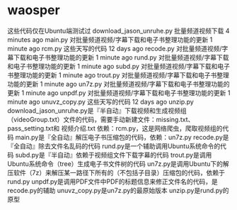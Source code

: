 # waosper
这些代码仅在Ubuntu端测试过
download_jason_unruhe.py 	批量频道视频下载 	4 minutes ago
main.py 	对批量频道视频/字幕下载和电子书整理功能的更新 	1 minute ago
rcm.py 	这些天写的代码 	12 days ago
recode.py 	对批量频道视频/字幕下载和电子书整理功能的更新 	1 minute ago
rund.py 	对批量频道视频/字幕下载和电子书整理功能的更新 	1 minute ago
subd.py 	对批量频道视频/字幕下载和电子书整理功能的更新 	1 minute ago
trout.py 	对批量频道视频/字幕下载和电子书整理功能的更新 	1 minute ago
un7z.py 	对批量频道视频/字幕下载和电子书整理功能的更新 	1 minute ago
unpdf.py 	对批量频道视频/字幕下载和电子书整理功能的更新 	1 minute ago
unuvz_copy.py 	这些天写的代码 	12 days ago
unzip.py
download_jason_unruhe.py是『半自动』下载视频和生成视频组（videoGroup.txt）文件的代码，需要手动新建文件：missing.txt、pass_setting.txt和 视频介绍.txt
依赖：rcm.py，这是网络爬虫，爬取视频组的代码
main.py是『全自动』解压电子书压缩包的代码，依赖：un7z.py
recode.py是『全自动』除去文件名乱码的代码
rund.py是一个辅助调用Ubuntu系统命令的代码
subd.py是『半自动』依赖于视频组文件下载字幕的代码
trout.py是调用Ubuntu系统命令（tree）生成电子书文件树的代码
un7z.py是调用Ubuntu下的解压软件（7z）来解压某一路径下所有的（不包括子目录）压缩包的代码，依赖于rund.py
unpdf.py是调用PDF文件中PDF的标题信息来修正文件名的代码，是recode.py的辅助
unuvz_copy.py是un7z.py的最原始版本
unzip.py是rund.py的原型
